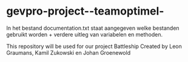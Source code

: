 # gevpro-project--teamoptimel-
In het bestand documentation.txt staat aangegeven welke bestanden gebruikt worden + verdere uitleg van variabelen en methoden.

This repository will be used for our project Battleship
Created by Leon Graumans, Kamil Zukowski en Johan Groenewold
